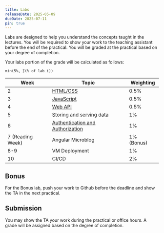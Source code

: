 ```yaml
---
title: Labs
releaseDate: 2025-05-09
dueDate: 2025-07-11
pin: true
---
```


Labs are designed to help you understand the concepts taught in the lectures. You will be required to show your work to the teaching assistant before the end of the practical. You will be graded at the practical based on your degree of completion.

Your labs portion of the grade will be calculated as follows:

```
min(5%, ∑(% of lab_i))
```

| Week             | Topic                                                                       | Weighting  |
| ---------------- | --------------------------------------------------------------------------- | ---------- |
| 2                | [HTML/CSS](https://classroom.github.com/a/w8MZQ41_)                         | 0.5%       |
| 3                | [JavaScript](https://classroom.github.com/a/IcVOxC4I)                       | 0.5%       |
| 4                | [Web API](https://classroom.github.com/a/BZ3rBZAM)                          | 0.5%       |
| 5                | [Storing and serving data](https://classroom.github.com/a/lPld0d7U)         | 1%         |
| 6                | [Authentication and Authorization](https://classroom.github.com/a/EjltqrMQ) | 1%         |
| 7 (Reading Week) | Angular Microblog                                                           | 1% (Bonus) |
| 8-9              | VM Deployment                                                               | 1%         |
| 10               | CI/CD                                                                       | 2%         |

## Bonus

For the Bonus lab, push your work to Github before the deadline and show the TA in the next practical.

## Submission

You may show the TA your work during the practical or office hours. A grade will be assigned
based on the degree of completion.
